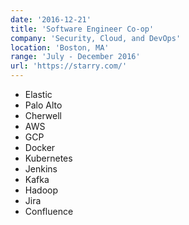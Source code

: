 ```yaml
---
date: '2016-12-21'
title: 'Software Engineer Co-op'
company: 'Security, Cloud, and DevOps'
location: 'Boston, MA'
range: 'July - December 2016'
url: 'https://starry.com/'
---
```


- Elastic
- Palo Alto
- Cherwell
- AWS
- GCP
- Docker
- Kubernetes
- Jenkins
- Kafka
- Hadoop
- Jira
- Confluence
